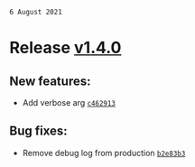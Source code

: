 `6 August 2021`
# Release [v1.4.0](https://github.com/TryphonX/react-native-build-manager/compare/v1.3.0...v1.4.0)

## New features:

- Add verbose arg [`c462913`](https://github.com/TryphonX/react-native-build-manager/commit/c46291341038d4a87048bde1f78bf6b32bcca117)

## Bug fixes:

- Remove debug log from production [`b2e83b3`](https://github.com/TryphonX/react-native-build-manager/commit/b2e83b35779d0d625ade8bb603e009d329750165)

